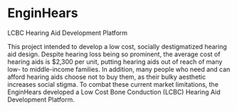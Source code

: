 # EnginHears
LCBC Hearing Aid Development Platform

This project intended to develop a low cost, socially destigmatized hearing aid design. Despite hearing loss being so prominent, the average cost of hearing aids is $2,300 per unit, putting hearing aids out of reach of many low- to middle-income families. In addition, many people who need and can afford hearing aids choose not to buy them, as their bulky aesthetic increases social stigma. To combat these current market limitations, the EnginHears developed a Low Cost Bone Conduction (LCBC) Hearing Aid Development Platform.
